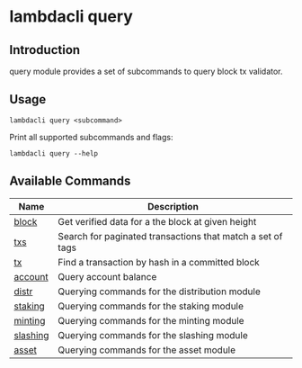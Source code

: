 # lambdacli query

## Introduction

query module provides a set of subcommands to query block tx validator.

## Usage

```
lambdacli query <subcommand>
```

Print all supported subcommands and flags:
```
lambdacli query --help
```

## Available Commands

| Name                            | Description                                                   |
| --------------------------------| --------------------------------------------------------------|
| [block](block.md)     | Get verified data for a the block at given height                                     |
| [txs](txs.md)     | Search for paginated transactions that match a set of tags     |
| [tx](tx.md)   | Find a transaction by hash in a committed block                 |
| [account](account.md)   | Query account balance                 |
| [distr](./distr/README.md)   |  Querying commands for the distribution module                |
| [staking](./staking/README.md)   |  Querying commands for the staking module                                          |
| [minting](./minting/README.md)   |  Querying commands for the minting module                                         |
| [slashing](./slashing/README.md)                   | Querying commands for the slashing module                                           |
| [asset](asset/README.md)                             |  Querying commands for the asset module                                            |

